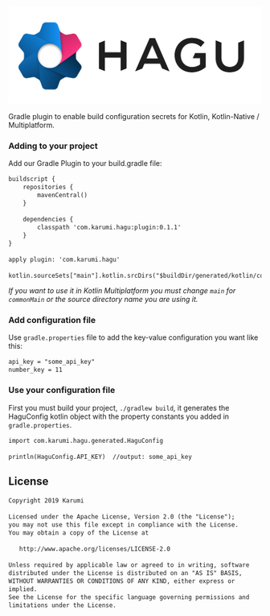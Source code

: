 <p align="center"><img src ="./pictures/hagu.png" /></p>

Gradle plugin to enable build configuration secrets for Kotlin, Kotlin-Native / Multiplatform.

### Adding to your project

Add our Gradle Plugin to your build.gradle file:

```
buildscript {
    repositories {
        mavenCentral()
    }
    
    dependencies {       
        classpath 'com.karumi.hagu:plugin:0.1.1'
    }
}

apply plugin: 'com.karumi.hagu'

kotlin.sourceSets["main"].kotlin.srcDirs("$buildDir/generated/kotlin/config")
``` 

*If you want to use it in Kotlin Multiplatform you must change `main` for `commonMain` or the source directory name you are using it.*  

### Add configuration file

Use `gradle.properties` file to add the key-value configuration you want like this:

```
api_key = "some_api_key"
number_key = 11
```

### Use your configuration file

First you must build your project, `./gradlew build`, it generates the HaguConfig kotlin object with the property constants you added in `gradle.properties`.

```
import com.karumi.hagu.generated.HaguConfig

println(HaguConfig.API_KEY)  //output: some_api_key
```

License
-------

    Copyright 2019 Karumi

    Licensed under the Apache License, Version 2.0 (the "License");
    you may not use this file except in compliance with the License.
    You may obtain a copy of the License at

       http://www.apache.org/licenses/LICENSE-2.0

    Unless required by applicable law or agreed to in writing, software
    distributed under the License is distributed on an "AS IS" BASIS,
    WITHOUT WARRANTIES OR CONDITIONS OF ANY KIND, either express or implied.
    See the License for the specific language governing permissions and
    limitations under the License.
